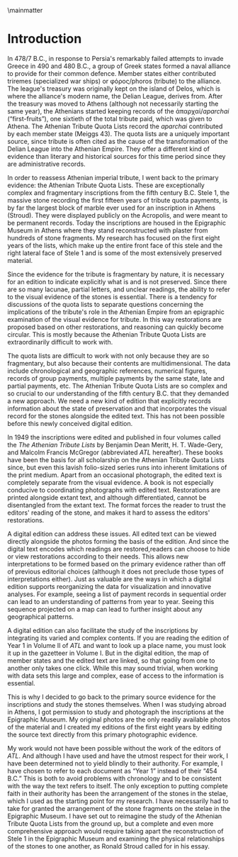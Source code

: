 \mainmatter


# Introduction #

In 478/7 B.C., in response to Persia's remarkably failed attempts to invade Greece in 490 and 480 B.C., a group of Greek states formed a naval alliance to provide for their common defence. Member states either contributed triremes (specialized war ships) or φόρος/phoros (tribute) to the alliance. The league's treasury was originally kept on the island of Delos, which is where the alliance's modern name, the Delian League, derives from. After the treasury was moved to Athens (although not necessarily starting the same year), the Athenians started keeping records of the ἀπαρχαί/*aparchai* (“first-fruits”), one sixtieth of the total tribute paid, which was given to Athena. The Athenian Tribute Quota Lists record the *aparchai* contributed by each member state (Meiggs 43). The quota lists are a uniquely important source, since tribute is often cited as the cause of the transformation of the Delian League into the Athenian Empire. They offer a different kind of evidence than literary and historical sources for this time period since they are administrative records. 

In order to reassess Athenian imperial tribute, I went back to the primary evidence: the Athenian Tribute Quota Lists. These are exceptionally complex and fragmentary inscriptions from the fifth century B.C. Stele 1, the massive stone recording the first fifteen years of tribute quota payments, is by far the largest block of marble ever used for an inscription in Athens (Stroud). They were displayed publicly on the Acropolis, and were meant to be permanent records. Today the inscriptions are housed in the Epigraphic Museum in Athens where they stand reconstructed with plaster from hundreds of stone fragments. My research has focused on the first eight years of the lists, which make up the entire front face of this stele and the right lateral face of Stele 1 and is some of the most extensively preserved material. 

Since the evidence for the tribute is fragmentary by nature, it is necessary for an edition to indicate explicitly what is and is not preserved. Since there are so many lacunae, partial letters, and unclear readings, the ability to refer to the visual evidence of the stones is essential. There is a tendency for discussions of the quota lists to separate questions concerning the implications of the tribute's role in the Athenian Empire from an epigraphic examination of the visual evidence for tribute. In this way restorations are proposed based on other restorations, and reasoning can quickly become circular. This is mostly because the Athenian Tribute Quota Lists are extraordinarily difficult to work with.  

The quota lists are difficult to work with not only because they are so fragmentary, but also because their contents are  multidimensional. The data include chronological and geographic references, numerical figures, records of group payments, multiple payments by the same state, late and  partial payments, etc. The Athenian Tribute Quota Lists are so complex and so crucial to our understanding of the fifth century B.C. that they demanded a new approach. We need a new kind of edition that explicitly records information about the state of preservation and that incorporates the visual record for the stones alongside the edited text. This has not been possible before this newly conceived digital edition. 

In 1949 the inscriptions were edited and published in four volumes called the *The Athenian Tribute Lists* by Benjamin Dean Meritt, H. T. Wade-Gery,  and Malcolm Francis McGregor (abbreviated *ATL* hereafter). These books have been the basis for all scholarship on the Athenian Tribute Quota Lists since, but even this lavish folio-sized series runs into inherent limitations of the print medium. Apart from an occasional photograph, the edited text is completely separate from the visual evidence. A book is not especially conducive to coordinating photographs with edited text. Restorations are printed alongside extant text, and although differentiated, cannot be disentangled from the extant text. The format forces the reader to trust the editors' reading of the stone, and makes it hard to assess the editors' restorations. 

A digital edition can address these issues. All edited text can be viewed directly alongside the photos forming the basis of the edition. And since the digital text encodes which readings are restored,readers can choose to hide or view restorations according to their needs. This allows new interpretations to be formed based on the primary evidence rather than off of previous editorial choices (although it does not preclude those types of interpretations either). Just as valuable are the ways in which a digital edition supports reorganizing the data for visualization and innovative analyses. For example, seeing a list of payment records in sequential order can lead to an understanding of patterns from year to year. Seeing this sequence projected on a map can lead to further insight about any geographical patterns. 

A digital edition can also facilitate the study of the inscriptions by integrating its varied and complex contents. If you are reading the edition of Year 1 in Volume II of *ATL* and want to look up a place name, you must look it up in the gazetteer in Volume I. But in the digital edition, the map of member states and the edited text are linked, so that going from one to another only takes one click. While this may sound trivial, when working with data sets this large and complex, ease of access to the information is essential. 


This is why I decided to go back to the primary source evidence for the inscriptions and study the stones themselves. When I was studying abroad in Athens, I got permission to study and photograph the inscriptions at the Epigraphic Museum. My original photos are the only readily available photos of the material and I created my editions of the first eight years by editing the source text directly from this primary photographic evidence.


My work would not have been possible without the work of the editors of *ATL*. And although I have used and have the utmost respect for their work, I have been determined not to  yield blindly to their authority. For example, I have chosen to refer to each document as “Year 1” instead of their “454 B.C.” This is both to avoid problems with chronology and to be consistent with the way the text refers to itself. The only exception to putting complete faith in their authority has been the arrangement of the stones in the stelae, which I used as the starting point for my research. I have necessarily had to take for granted the arrangement of the stone fragments on the stelae in the Epigraphic Museum. I have set out to reimagine the study of the Athenian Tribute Quota Lists from the ground up, but a complete and even more comprehensive approach would require taking apart the reconstruction of Stele 1 in the Epigraphic Museum and examining the physical relationships of the stones to one another, as Ronald Stroud called for in his essay. 

